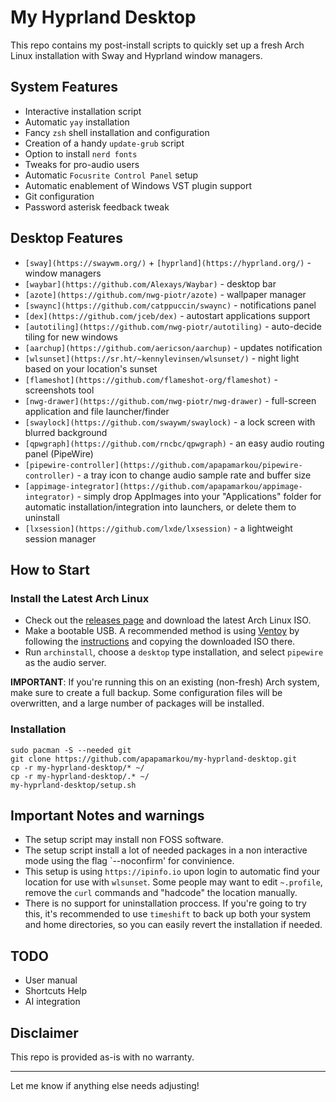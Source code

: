 # My Hyprland Desktop

This repo contains my post-install scripts to quickly set up a fresh Arch Linux installation with Sway and Hyprland window managers.

## System Features

- Interactive installation script
- Automatic `yay` installation
- Fancy `zsh` shell installation and configuration
- Creation of a handy `update-grub` script
- Option to install `nerd fonts`
- Tweaks for pro-audio users
- Automatic `Focusrite Control Panel` setup
- Automatic enablement of Windows VST plugin support
- Git configuration
- Password asterisk feedback tweak

## Desktop Features

- `[sway](https://swaywm.org/)` + `[hyprland](https://hyprland.org/)` - window managers
- `[waybar](https://github.com/Alexays/Waybar)` - desktop bar
- `[azote](https://github.com/nwg-piotr/azote)` - wallpaper manager
- `[swaync](https://github.com/catppuccin/swaync)` - notifications panel
- `[dex](https://github.com/jceb/dex)` - autostart applications support
- `[autotiling](https://github.com/nwg-piotr/autotiling)` - auto-decide tiling for new windows
- `[aarchup](https://github.com/aericson/aarchup)` - updates notification
- `[wlsunset](https://sr.ht/~kennylevinsen/wlsunset/)` - night light based on your location's sunset
- `[flameshot](https://github.com/flameshot-org/flameshot)` - screenshots tool
- `[nwg-drawer](https://github.com/nwg-piotr/nwg-drawer)` - full-screen application and file launcher/finder
- `[swaylock](https://github.com/swaywm/swaylock)` - a lock screen with blurred background
- `[qpwgraph](https://github.com/rncbc/qpwgraph)` - an easy audio routing panel (PipeWire)
- `[pipewire-controller](https://github.com/apapamarkou/pipewire-controller)` - a tray icon to change audio sample rate and buffer size
- `[appimage-integrator](https://github.com/apapamarkou/appimage-integrator)` - simply drop AppImages into your "Applications" folder for automatic installation/integration into launchers, or delete them to uninstall
- `[lxsession](https://github.com/lxde/lxsession)` - a lightweight session manager

## How to Start

### Install the Latest Arch Linux

- Check out the [releases page](https://archlinux.org/releng/releases/) and download the latest Arch Linux ISO.
- Make a bootable USB. A recommended method is using [Ventoy](https://www.ventoy.net/en/download.html) by following the [instructions](https://www.ventoy.net/en/doc_start.html) and copying the downloaded ISO there.
- Run `archinstall`, choose a `desktop` type installation, and select `pipewire` as the audio server.

**IMPORTANT**: If you're running this on an existing (non-fresh) Arch system, make sure to create a full backup. Some configuration files will be overwritten, and a large number of packages will be installed.

### Installation
 
```
sudo pacman -S --needed git
git clone https://github.com/apapamarkou/my-hyprland-desktop.git
cp -r my-hyprland-desktop/* ~/
cp -r my-hyprland-desktop/.* ~/
my-hyprland-desktop/setup.sh
```

## Important Notes and warnings

- The setup script may install non FOSS software.
- The setup script install a lot of needed packages in a non interactive mode using the flag `--noconfirm' for convinience.
- This setup is using `https://ipinfo.io` upon login to automatic find your location for use with `wlsunset`. Some people may want to edit `~.profile`, remove the `curl` commands and "hadcode" the location manually.
- There is no support for uninstallation proccess. If you're going to try this, it's recommended to use `timeshift` to back up both your system and home directories, so you can easily revert the installation if needed.

## TODO

- User manual
- Shortcuts Help
- AI integration

## Disclaimer

This repo is provided as-is with no warranty.

---

Let me know if anything else needs adjusting!
